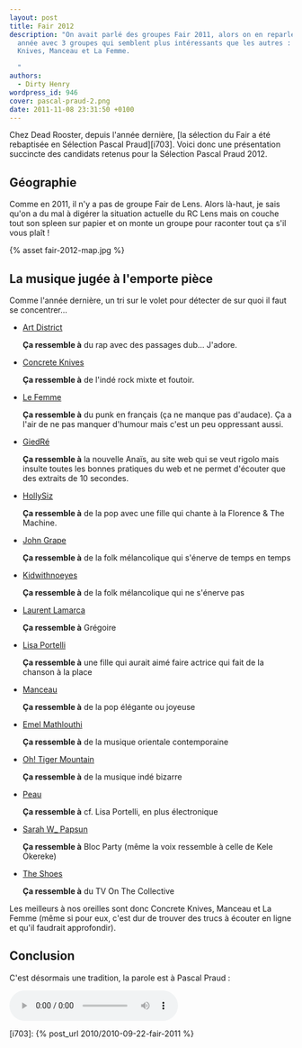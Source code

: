 ```yaml
---
layout: post
title: Fair 2012
description: "On avait parlé des groupes Fair 2011, alors on en reparle cette
  année avec 3 groupes qui semblent plus intéressants que les autres : Concrete
  Knives, Manceau et La Femme.

  "
authors:
  - Dirty Henry
wordpress_id: 946
cover: pascal-praud-2.png
date: 2011-11-08 23:31:50 +0100
---
```


Chez Dead Rooster, depuis l'année dernière, [la sélection du Fair a été
rebaptisée en Sélection Pascal Praud][i703]. Voici donc une présentation
succincte des candidats retenus pour la Sélection Pascal Praud 2012.

## Géographie

Comme en 2011, il n'y a pas de groupe Fair de Lens. Alors là-haut, je sais qu'on
a du mal à digérer la situation actuelle du RC Lens mais on couche tout son
spleen sur papier et on monte un groupe pour raconter tout ça s'il vous plaît !

{% asset fair-2012-map.jpg %}

## La musique jugée à l'emporte pièce

Comme l'année dernière, un tri sur le volet pour détecter de sur quoi il faut se
concentrer…

- [Art District][b1]

  **Ça ressemble à** du rap avec des passages dub… J'adore.

- [Concrete Knives][b2]

  **Ça ressemble à** de l'indé rock mixte et foutoir.

- [Le Femme][b3]

  **Ça ressemble à** du punk en français (ça ne manque pas d'audace). Ça a l'air
  de ne pas manquer d'humour mais c'est un peu oppressant aussi.

- [GiedRé][b4]

  **Ça ressemble à** la nouvelle Anaïs, au site web qui se veut rigolo mais
  insulte toutes les bonnes pratiques du web et ne permet d'écouter que des
  extraits de 10 secondes.

- [HollySiz][b5]

  **Ça ressemble à** de la pop avec une fille qui chante à la Florence & The
  Machine.

- [John Grape](http://www.johngrape.com/)

  **Ça ressemble à** de la folk mélancolique qui s'énerve de temps en temps

- [Kidwithnoeyes](http://www.myspace.com/kidwithnoeyes)

  **Ça ressemble à** de la folk mélancolique qui ne s'énerve pas

- [Laurent Lamarca](http://www.facebook.com/lamarcamusic)

  **Ça ressemble à** Grégoire

- [Lisa Portelli](http://www.myspace.com/lisaportelli)

  **Ça ressemble à** une fille qui aurait aimé faire actrice qui fait de la
  chanson à la place

- [Manceau](http://www.manceau-manceau.blogspot.com/)

  **Ça ressemble à** de la pop élégante ou joyeuse

- [Emel Mathlouthi](http://emelmathlouthi.com/)

  **Ça ressemble à** de la musique orientale contemporaine

- [Oh! Tiger Mountain](http://ohtigermountain.blogspot.com/)

  **Ça ressemble à** de la musique indé bizarre

- [Peau](http://peaumusic.bandcamp.com/)

  **Ça ressemble à** cf. Lisa Portelli, en plus électronique

- [Sarah W\_ Papsun](http://www.papsun.com/)

  **Ça ressemble à** Bloc Party (même la voix ressemble à celle de Kele Okereke)

- [The Shoes](http://www.theshoes.fr/)

  **Ça ressemble à** du TV On The Collective

Les meilleurs à nos oreilles sont donc Concrete Knives, Manceau et La Femme
(même si pour eux, c'est dur de trouver des trucs à écouter en ligne et qu'il
faudrait approfondir).

## Conclusion

C'est désormais une tradition, la parole est à Pascal Praud :

<audio controls>
  <source src="/assets/audio/praud.mp3" type="audio/mpeg">
Your browser does not support the audio element.
</audio>

[b1]: http://www.artdistrictband.com/
[b2]: http://www.concreteknives.com/
[b3]: https://www.facebook.com/lafemmeressort
[b4]: http://www.giedre.fr/
[b5]: http://www.myspace.com/hollysiz

[i703]: {% post_url 2010/2010-09-22-fair-2011 %}
